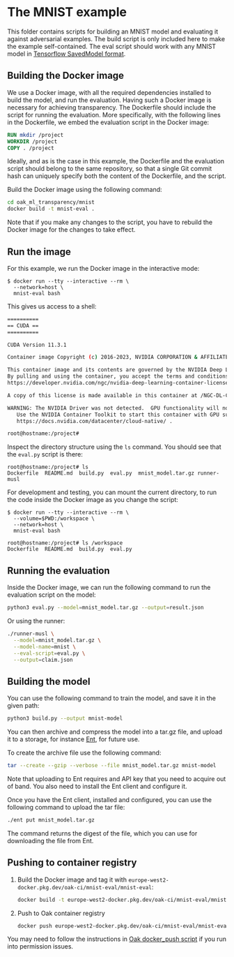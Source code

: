 # The MNIST example

This folder contains scripts for building an MNIST model and evaluating it
against adversarial examples. The build script is only included here to make the
example self-contained. The eval script should work with any MNIST model in
[Tensorflow SavedModel format](https://www.tensorflow.org/guide/saved_model).

## Building the Docker image

We use a Docker image, with all the required dependencies installed to build the
model, and run the evaluation. Having such a Docker image is necessary for
achieving transparency. The Dockerfile should include the script for running the
evaluation. More specifically, with the following lines in the Dockerfile, we
embed the evaluation script in the Docker image:

```dockerfile
RUN mkdir /project
WORKDIR /project
COPY . /project
```

Ideally, and as is the case in this example, the Dockerfile and the evaluation
script should belong to the same repository, so that a single Git commit hash
can uniquely specify both the content of the Dockerfile, and the script.

Build the Docker image using the following command:

```bash
cd oak_ml_transparency/mnist
docker build -t mnist-eval .
```

Note that if you make any changes to the script, you have to rebuild the Docker
image for the changes to take effect.

## Run the image

For this example, we run the Docker image in the interactive mode:

```console
$ docker run --tty --interactive --rm \
  --network=host \
  mnist-eval bash
```

This gives us access to a shell:

```bash
==========
== CUDA ==
==========

CUDA Version 11.3.1

Container image Copyright (c) 2016-2023, NVIDIA CORPORATION & AFFILIATES. All rights reserved.

This container image and its contents are governed by the NVIDIA Deep Learning Container License.
By pulling and using the container, you accept the terms and conditions of this license:
https://developer.nvidia.com/ngc/nvidia-deep-learning-container-license

A copy of this license is made available in this container at /NGC-DL-CONTAINER-LICENSE for your convenience.

WARNING: The NVIDIA Driver was not detected.  GPU functionality will not be available.
   Use the NVIDIA Container Toolkit to start this container with GPU support; see
   https://docs.nvidia.com/datacenter/cloud-native/ .

root@hostname:/project#
```

Inspect the directory structure using the `ls` command. You should see that the
`eval.py` script is there:

```console
root@hostname:/project# ls
Dockerfile  README.md  build.py  eval.py  mnist_model.tar.gz runner-musl
```

For development and testing, you can mount the current directory, to run the
code inside the Docker image as you change the script:

```console
$ docker run --tty --interactive --rm \
  --volume=$PWD:/workspace \
  --network=host \
  mnist-eval bash
```

```console
root@hostname:/project# ls /workspace
Dockerfile  README.md  build.py  eval.py
```

## Running the evaluation

Inside the Docker image, we can run the following command to run the evaluation
script on the model:

```bash
python3 eval.py --model=mnist_model.tar.gz --output=result.json
```

Or using the runner:

```bash
./runner-musl \
  --model=mnist_model.tar.gz \
  --model-name=mnist \
  --eval-script=eval.py \
  --output=claim.json
```

## Building the model

You can use the following command to train the model, and save it in the given
path:

```bash
python3 build.py --output mnist-model
```

You can then archive and compress the model into a tar.gz file, and upload it to
a storage, for instance [Ent](https://github.com/google/ent), for future use.

To create the archive file use the following command:

```bash
tar --create --gzip --verbose --file mnist_model.tar.gz mnist-model
```

Note that uploading to Ent requires and API key that you need to acquire out of
band. You also need to install the Ent client and configure it.

Once you have the Ent client, installed and configured, you can use the
following command to upload the tar file:

```bash
./ent put mnist_model.tar.gz
```

The command returns the digest of the file, which you can use for downloading
the file from Ent.

## Pushing to container registry

1. Build the Docker image and tag it with
   `europe-west2-docker.pkg.dev/oak-ci/mnist-eval/mnist-eval`:

   ```bash
   docker build -t europe-west2-docker.pkg.dev/oak-ci/mnist-eval/mnist-eval:latest .
   ```

1. Push to Oak container registry

   ```bash
   docker push europe-west2-docker.pkg.dev/oak-ci/mnist-eval/mnist-eval:latest
   ```

You may need to follow the instructions in
[Oak docker_push script](../../scripts/docker_push) if you run into permission
issues.
